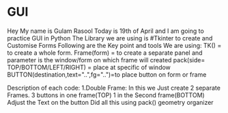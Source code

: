 # GUI
Hey My name is Gulam Rasool
Today is 19th of April and I am going to practice GUI in Python
The Library we are using is #Tkinter to create and Customise Forms 
Following are the Key point and tools We are using: 
    TK() = to create a whole form.
    Frame(form) = to create a separate panel and parameter is the window/form on which frame will created
    pack(side= TOP/BOTTOM/LEFT/RIGHT) = place at specific of window
    BUTTON(destination,text="..",fg="..")=to place button on form or frame

Description of each code:
1.Double Frame:
                In this we Just create 2 separate Frames.
                3 buttons in one frame(TOP) 
                1 in the Second frame(BOTTOM)
                Adjust the Text on the button
                Did all this using pack() geometry organizer
